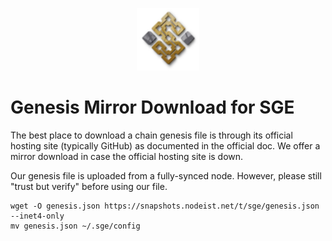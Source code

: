 <p align="center">
  <img height="100" height="auto" src="https://raw.githubusercontent.com/Nodeist/Kurulumlar/main/logos/sge.png">
</p>


# Genesis Mirror Download for SGE

The best place to download a chain genesis file is through its official hosting site (typically GitHub) as documented in the official doc. We offer a mirror download in case the official hosting site is down.

Our genesis file is uploaded from a fully-synced node. However, please still "trust but verify" before using our file.
```
wget -O genesis.json https://snapshots.nodeist.net/t/sge/genesis.json --inet4-only
mv genesis.json ~/.sge/config
```
